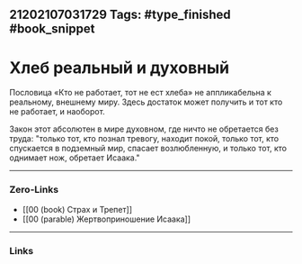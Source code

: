 21202107031729
Tags: #type_finished #book_snippet 
---
# Хлеб реальный и духовный

Пословица «Кто не работает, тот не ест хлеба» не аппликабельна к реальному, внешнему миру. 
Здесь достаток может получить и тот кто не работает, и наоборот.

Закон этот абсолютен в мире духовном, где ничто не обретается без труда: "только тот, кто познал тревогу,  находит покой, только тот, кто спускается в подземный мир, спасает возлюбленную, и только тот, кто однимает нож, обретает Исаака."

---
### Zero-Links
- [[00 (book) Страх и Трепет]]
- [[00 (parable) Жертвоприношение Исаака]]
---
### Links